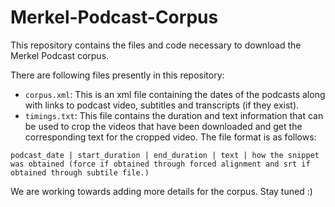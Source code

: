 # Merkel-Podcast-Corpus

This repository contains the files and code necessary to download the Merkel Podcast corpus.

There are following files presently in this repository:

- `corpus.xml`: This is an xml file containing the dates of the podcasts along with links to podcast video, subtitles and transcripts (if they exist).
- `timings.txt`: This file contains the duration and text information that can be used to crop the videos that have been downloaded and get the corresponding text for the cropped video. The file format is as follows:

```
podcast_date | start_duration | end_duration | text | how the snippet was obtained (force if obtained through forced alignment and srt if obtained through subtile file.)
```

We are working towards adding more details for the corpus. Stay tuned :)
